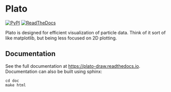 # Plato

[![PyPI](https://img.shields.io/pypi/v/plato-draw.svg?style=flat)](https://pypi.org/project/plato-draw/)
[![ReadTheDocs](https://img.shields.io/readthedocs/plato-draw.svg?style=flat)](https://plato-draw.readthedocs.io/en/latest/)

Plato is designed for efficient visualization of particle data.
Think of it sort of like matplotlib, but being less focused on 2D plotting.

## Documentation

See the full documentation at https://plato-draw.readthedocs.io.
Documentation can also be built using sphinx:

```
cd doc
make html
```
